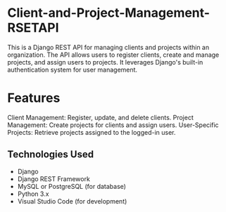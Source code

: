 # Client-and-Project-Management-RSETAPI
This is a Django REST API for managing clients and projects within an organization. The API allows users to register clients, create and manage projects, and assign users to projects. It leverages Django's built-in authentication system for user management.

# Features
Client Management: Register, update, and delete clients.
Project Management: Create projects for clients and assign users.
User-Specific Projects: Retrieve projects assigned to the logged-in user.

## Technologies Used
- Django
- Django REST Framework
- MySQL or PostgreSQL (for database)
- Python 3.x
- Visual Studio Code (for development)

